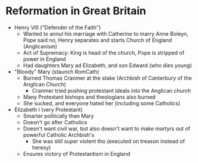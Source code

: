 # Reformation in Great Britain

- Henry VIII ("Defender of the Faith")
	- Wanted to annul his marriage with Catherine to marry Anne Boleyn, Pope said no, Henry separates and starts Church of England (Anglicanism)
	- Act of Supremacy: King is head of the church, Pope is stripped of power in England
	- Had daughters Mary ad Elizabeth, and son Edward (who dies young)
- "Bloody" Mary (staunch RomCath)
	- Burned Thomas Cranmer at the stake (Archbish of Canterbury of the Anglican Church)
		- Cranmer tried pushing protestant ideals into the Anglican church
	- Many Protestant bishops and theologians also burned
	- She sucked, and everyone hated her (including some Catholics)
- Elizabeth I (very Protestant)
	- Smarter politically than Mary
	- Doesn't go after Catholics
	- Doesn't want civil war, but also doesn't want to make martyrs out of powerful Catholic Archbish's
		- She was still super violent tho (executed on treason instead of heresy)
	- Ensures victory of Protestantism in England